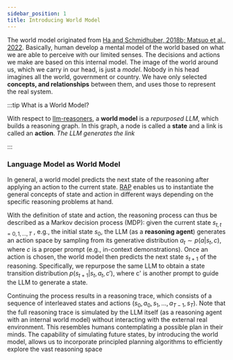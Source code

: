 ```yaml
---
sidebar_position: 1
title: Introducing World Model
---
```


The world model originated from
[Ha and Schmidhuber, 2018b; Matsuo et al., 2022](https://qubitpi.github.io/worldmodels.github.io/). Basically, human
develop a mental model of the world based on what we are able to perceive with our limited senses. The decisions and
actions we make are based on this internal model. The image of the world around us, which we carry in our head, is just
a _model_. Nobody in his head imagines all the world, government or country. We have only selected **concepts, and
relationships** between them, and uses those to represent the real system.

:::tip What is a World Model?

With respect to [llm-reasoners](https://github.com/QubitPi/llm-reasoners), a **world model** is a _repurposed LLM_,
which builds a reasoning graph. In this graph, a node is called a **state** and a link is called an **action**. _The LLM
generates the link_

:::

### Language Model as World Model

In general, a world model predicts the next state of the reasoning after applying an action to the current state.
[RAP](https://github.com/QubitPi/RAP) enables us to instantiate the general concepts of state and action in different
ways depending on the specific reasoning problems at hand.

With the definition of state and action, the reasoning process can thus be described as a
Markov decision process (MDP): given the current state $s_{t,t=0,1,...,T}$ , e.g., the initial state $s_0$,
the LLM (as a **reasoning agent**) generates an action space by sampling from its generative distribution
$a_t ∼ p(a|s_t,c)$, where $c$ is a proper prompt (e.g., in-context demonstrations). Once an action is chosen, the world
model then predicts the next state $s_{t+1}$ of the reasoning. Specifically, we repurpose the same LLM to obtain a state
transition distribution $p(s_{t+1}|s_t, a_t, c')$, where c' is another prompt to guide the LLM to generate a state.

Continuing the process results in a reasoning trace, which consists of a sequence of interleaved states and actions
$(s_0, a_0, s_1, . . . , a_{T-1}, s_T)$. Note that the full reasoning trace is simulated by the LLM itself (as a
reasoning agent with an internal world model) without interacting with the external real environment. This resembles
humans contemplating a possible plan in their minds. The capability of simulating future states, by introducing the
world model, allows us to incorporate principled planning algorithms to efficiently explore the vast reasoning space
